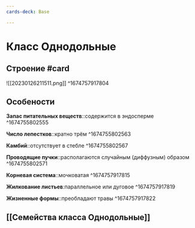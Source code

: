 ```yaml
---
cards-deck: Base

---
```


# Класс Однодольные 

## Строение #card
![[20230126211511.png]]
^1674757917804

## Особености
**Запас питательных веществ**::содержится в эндосперме ^1674755802555

**Число лепестков**::кратно трём ^1674755802563

**Камбий**::отсутствует в стебле ^1674755802567

**Проводящие пучки**::располагаются случайным (диффузным) образом ^1674755802571

**Корневая система**::мочковатая ^1674757917815

**Жилкование листьев**:параллельное или дуговое ^1674757917819

**Жизненные формы**::преобладают травы ^1674757917822

## [[Семейства класса Однодольные]]